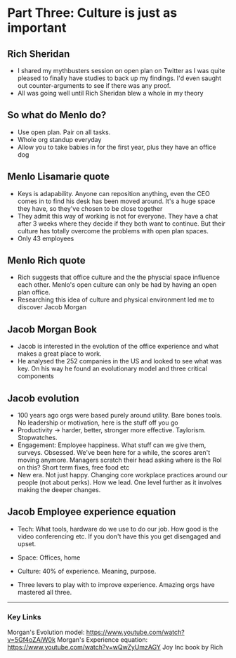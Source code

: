 # Part Three: Culture is just as important

## Rich Sheridan

* I shared my mythbusters session on open plan on Twitter as I was quite pleased to finally have studies to back up my findings. I'd even saught out counter-arguments to see if there was any proof.
* All was going well until Rich Sheridan blew a whole in my theory

## So what do Menlo do?

* Use open plan. Pair on all tasks.
* Whole org standup everyday
* Allow you to take babies in for the first year, plus they have an office dog

## Menlo Lisamarie quote

* Keys is adapability. Anyone can reposition anything, even the CEO comes in to find his desk has been moved around. It's a huge space they have, so they've chosen to be close together
* They admit this way of working is not for everyone. They have a chat after 3 weeks where they decide if they both want to continue. But their culture has totally overcome the problems with open plan spaces.
* Only 43 employees

## Menlo Rich quote

* Rich suggests that office culture and the the physcial space influence each other. Menlo's open culture can only be had by having an open plan office.
* Researching this idea of culture and physical environment led me to discover Jacob Morgan

## Jacob Morgan Book

* Jacob is interested in the evolution of the office experience and what makes a great place to work.
* He analysed the 252 companies in the US and looked to see what was key. On his way he found an evolutionary model and three critical components

## Jacob evolution

* 100 years ago orgs were based purely around utility. Bare bones tools. No leadership or motivation, here is the stuff off you go
* Productivity -> harder, better, stronger more effective. Taylorism. Stopwatches.
* Engagement: Employee happiness. What stuff can we give them, surveys. Obsessed. We've been here for a while, the scores aren't moving anymore. Managers scratch their head asking where is the RoI on this? Short term fixes, free food etc
* New era. Not just happy. Changing core workplace practices around our people (not about perks). How we lead. One level further as it involves making the deeper changes.

## Jacob Employee experience equation

* Tech: What tools, hardware do we use to do our job. How good is the video conferencing etc. If you don't have this you get disengaged and upset.
* Space: Offices, home
* Culture: 40% of experience. Meaning, purpose.

* Three levers to play with to improve experience. Amazing orgs have mastered all three.

---------------------------------

### Key Links

Morgan's Evolution model: https://www.youtube.com/watch?v=5Gf4oZAiW0k
Morgan's Experience equation: https://www.youtube.com/watch?v=wQwZyUmzAGY
Joy Inc book by Rich   